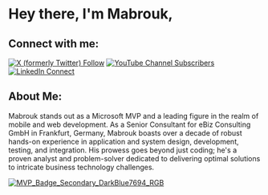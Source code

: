 # Hey there, I'm Mabrouk,

## Connect with me:
[![X (formerly Twitter) Follow](https://img.shields.io/twitter/follow/mabrouk_mahdhi)](https://twitter.com/mabrouk_mahdhi)
[![YouTube Channel Subscribers](https://img.shields.io/youtube/channel/subscribers/UCrymSMi29NT_xBC0dTZPy3w?style=social) ](https://www.youtube.com/channel/UCrymSMi29NT_xBC0dTZPy3w)
[![LinkedIn Connect](https://img.shields.io/badge/LinkedIn-Connect-blue)](https://www.linkedin.com/in/mabroukmahdhi)

## About Me:
Mabrouk stands out as a Microsoft MVP and a leading figure in the realm of mobile and web development. As a Senior Consultant for eBiz Consulting GmbH in Frankfurt, Germany, Mabrouk boasts over a decade of robust hands-on experience in application and system design, development, testing, and integration. His prowess goes beyond just coding; he's a proven analyst and problem-solver dedicated to delivering optimal solutions to intricate business technology challenges. 

[![MVP_Badge_Secondary_DarkBlue7694_RGB](https://github.com/mabroukmahdhi/mabroukmahdhi/assets/16063715/559e29be-dd28-41aa-a7cd-4d97fbdd16a3)](https://mvp.microsoft.com/en-US/mvp/profile/f35dd202-f4e7-486d-9373-fc09329bbddb)


